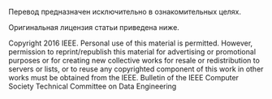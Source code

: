 
Перевод предназначен исключительно в ознакомительных целях.

Оригинальная лицензия статьи приведена ниже.

Copyright 2016 IEEE. Personal use of this material is permitted. However, permission to reprint/republish this material for
advertising or promotional purposes or for creating new collective works for resale or redistribution to servers or lists, or to reuse any
copyrighted component of this work in other works must be obtained from the IEEE.
Bulletin of the IEEE Computer Society Technical Committee on Data Engineering
